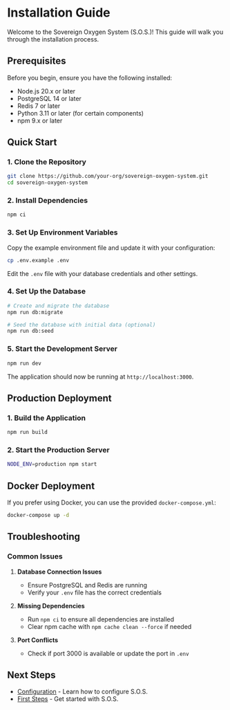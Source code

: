 # Installation Guide

Welcome to the Sovereign Oxygen System (S.O.S.)! This guide will walk you through the installation process.

## Prerequisites

Before you begin, ensure you have the following installed:

- Node.js 20.x or later
- PostgreSQL 14 or later
- Redis 7 or later
- Python 3.11 or later (for certain components)
- npm 9.x or later

## Quick Start

### 1. Clone the Repository

```bash
git clone https://github.com/your-org/sovereign-oxygen-system.git
cd sovereign-oxygen-system
```

### 2. Install Dependencies

```bash
npm ci
```

### 3. Set Up Environment Variables

Copy the example environment file and update it with your configuration:

```bash
cp .env.example .env
```

Edit the `.env` file with your database credentials and other settings.

### 4. Set Up the Database

```bash
# Create and migrate the database
npm run db:migrate

# Seed the database with initial data (optional)
npm run db:seed
```

### 5. Start the Development Server

```bash
npm run dev
```

The application should now be running at `http://localhost:3000`.

## Production Deployment

### 1. Build the Application

```bash
npm run build
```

### 2. Start the Production Server

```bash
NODE_ENV=production npm start
```

## Docker Deployment

If you prefer using Docker, you can use the provided `docker-compose.yml`:

```bash
docker-compose up -d
```

## Troubleshooting

### Common Issues

1. **Database Connection Issues**
   - Ensure PostgreSQL and Redis are running
   - Verify your `.env` file has the correct credentials

2. **Missing Dependencies**
   - Run `npm ci` to ensure all dependencies are installed
   - Clear npm cache with `npm cache clean --force` if needed

3. **Port Conflicts**
   - Check if port 3000 is available or update the port in `.env`

## Next Steps

- [Configuration](./configuration.md) - Learn how to configure S.O.S.
- [First Steps](./first-steps.md) - Get started with S.O.S.
